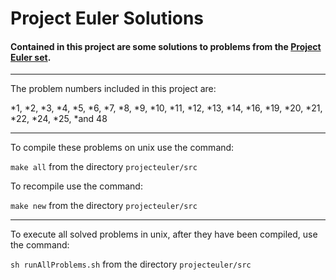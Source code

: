 # Project Euler Solutions
#### Contained in this project are some solutions to problems from the [Project Euler set](https://projecteuler.net/).
---
The problem numbers included in this project are:

  *1,
  *2,
  *3,
  *4,
  *5,
  *6,
  *7,
  *8,
  *9,
  *10,
  *11,
  *12,
  *13,
  *14,
  *16,
  *19,
  *20,
  *21,
  *22,
  *24,
  *25,
  *and 48

---

To compile these problems on unix use the command:

`make all` from the directory `projecteuler/src`


To recompile use the command:

`make new` from the directory `projecteuler/src`

---

To execute all solved problems in unix, after they have been compiled, use the command:

`sh runAllProblems.sh` from the directory `projecteuler/src`
